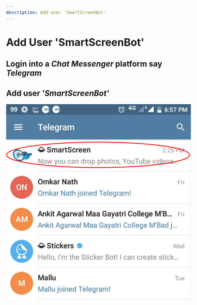 ```yaml
---
description: Add user 'SmartScreenBot'
---
```


# Add User 'SmartScreenBot'

## Login into a _Chat Messenger_ platform say _Telegram_



## Add user _'SmartScreenBot'_

![](.gitbook/assets/tg_user_ssbot.png)

